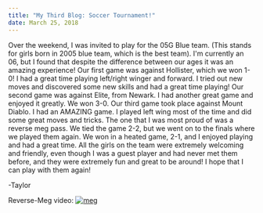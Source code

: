 ```yaml
---
title: "My Third Blog: Soccer Tournament!"
date: March 25, 2018
---
```

  Over the weekend, I was invited to play for the 05G Blue team. (This stands
  for girls born in 2005 blue team, which is the best team). I'm currently an
  06, but I found that despite the difference between our ages it was an
  amazing experience! Our first game was against Hollister, which we won 1-0!
  I had a great time playing left/right winger and forward. I tried out new
  moves and discovered some new skills and had a great time playing! Our second
  game was against Elite, from Newark. I had another great game and enjoyed it
  greatly. We won 3-0. Our third game took place against Mount Diablo. I had
  an AMAZING game. I played left wing most of the time and did some great moves
  and tricks. The one that I was most proud of was a reverse meg pass. We tied
  the game 2-2, but we went on to the finals where we played them again. We won
  in a heated game, 2-1, and I enjoyed playing and had a great time. All the
  girls on the team were extremely welcoming and friendly, even though I was
  a guest player and had never met them before, and they were extremely fun
  and great to be around! I hope that I can play with them again!

-Taylor

Reverse-Meg video:
[![meg](/content/post-3.png)](https://www.instagram.com/p/BgzLRvonOiq/)

